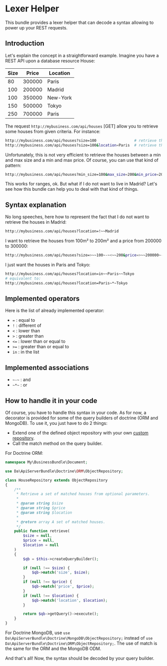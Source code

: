 Lexer Helper
============

This bundle provides a lexer helper that can decode a syntax allowing to power up your REST requests.

Introduction
------------

Let's explain the concept in a straightforward example.
Imagine you have a REST API upon a database resource House:

| Size  | Price  | Location
|-------|--------|----------
| 80    | 300000 | Paris
| 100   | 200000 | Madrid
| 100   | 350000 | New-York
| 150   | 500000 | Tokyo
| 250   | 700000 | Paris


The request `http://mybusiness.com/api/houses` [GET] allow you to retrieve some houses from given criteria.
For instance:

```bash
http://mybusiness.com/api/houses?size=100                 # retrieve the houses of size 100m²
http://mybusiness.com/api/houses?size=100&location=Paris  # retrieve the houses of size 100m² in Paris
```

Unfortunately, this is not very efficient to retrieve the houses between a min and max size and a min and max price. 
Of course, you can use that kind of pattern:

```bash
http://mybusiness.com/api/houses?min_size=100&max_size=200&min_price=200000&max_price=300000
```

This works for ranges, ok. But what if I do not want to live in Madrid?
Let's see how this bundle can help you to deal with that kind of things.

Syntax explanation
------------------

No long speeches, here how to represent the fact that I do not want to retrieve the houses in Madrid:

```bash
http://mybusiness.com/api/houses?location=!~~Madrid
```

I want to retrieve the houses from 100m² to 200m² and a price from 200000 to 300000:

```bash
http://mybusiness.com/api/houses?size=>~~100~-~<~~200&price=>~~200000~-~<~~300000
```

I just want the houses in Paris and Tokyo:

```bash
http://mybusiness.com/api/houses?location=in~~Paris~~Tokyo
# equivalent to:
http://mybusiness.com/api/houses?location=Paris~*~Tokyo
```

Implemented operators
---------------------

Here is the list of already implemented operator:

- `=` : equal to
- `!` : different of
- `<` : lower than
- `>` : greater than
- `<=` : lower than or equal to
- `>=` : greater than or equal to
- `in` : in the list

Implemented associations
------------------------

- `~-~` : and
- `~*~` : or

How to handle it in your code
-----------------------------

Of course, you have to handle this syntax in your code. 
As for now, a decorator is provided for some of the query builders of doctrine (ORM and MongoDB).
To use it, you just have to do 2 things:
	
- Extend one of the defined object repository with your own [custom repository](http://symfony.com/doc/current/book/doctrine.html#custom-repository-classes).
- Call the match method on the query builder.

For Doctrine ORM:

```php
namespace My\BusinessBundle\Document;

use Da\ApiServerBundle\Doctrine\ORM\ObjectRepository;

class HouseRepository extends ObjectRepository
{
    /**
     * Retrieve a set of matched houses from optional parameters.
     *
     * @param string $size
     * @param string $price
     * @param string $location
     *
     * @return array A set of matched houses.
     */
    public function retrieve(
        $size = null, 
        $price = null, 
        $location = null
    )
    {
        $qb = $this->createQueryBuilder();

        if (null !== $size) {
            $qb->match('size', $size);
        }
        if (null !== $price) {
            $qb->match('price', $price);
        }
        if (null !== $location) {
            $qb->match('location', $location);
        }

        return $qb->getQuery()->execute();
    }
}
```

For Doctrine MongoDB, use `use Da\ApiServerBundle\Doctrine\MongoDB\ObjectRepository;` instead of `use Da\ApiServerBundle\Doctrine\ORM\ObjectRepository;`.
The use of match is the same for the ORM and the MongoDB ODM.

And that's all! Now, the syntax should be decoded by your query builder.